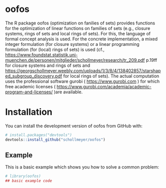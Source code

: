 # oofos
The R package oofos (optimization on fanilies of sets) provides functions for the optimization of linear functions on families of sets (e.g., closure systems, rings of sets and local rings of sets).
For this, the language of formal concept analysis is used. For the concrete implementation, a mixed integer formulation (for closure systems) or a linear programming formulation (for (local) rings of sets) is used (cf., https://www.foundstat.statistik.uni-muenchen.de/personen/mitglieder/schollmeyer/research/tr_209.pdf p.19ff for closure systems and rings of sets and https://georgschollmeyer.weebly.com/uploads/1/3/8/4/138402857/starshaped_subgroup_discovery.pdf for local rings of sets).
The actual computation uses the professional software gurobi ( https://www.gurobi.com ) for which free academic licenses ( https://www.gurobi.com/academia/academic-program-and-licenses/ )are available.

# Installation

You can install the development version of oofos from GitHub with:

``` r
# install.packages("devtools")
devtools::install_github("schollmeyer/oofos")
```
## Example

This is a basic example which shows you how to solve a common problem:

``` r
# library(oofos)
## basic example code
```
